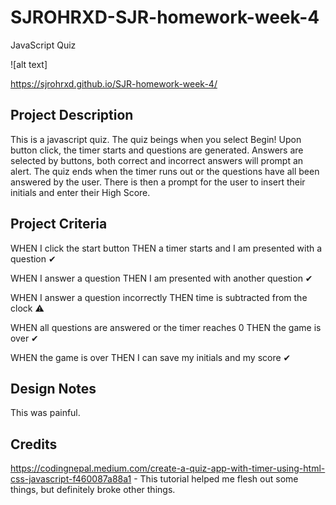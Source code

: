 # SJROHRXD-SJR-homework-week-4
JavaScript Quiz

![alt text]

https://sjrohrxd.github.io/SJR-homework-week-4/

## Project Description

This is a javascript quiz. The quiz beings when you select Begin! Upon button click, the timer starts and questions are generated. Answers are selected by buttons, both correct and incorrect answers will prompt an alert. The quiz ends when the timer runs out or the questions have all been answered by the user. There is then a prompt for the user to insert their initials and enter their High Score.

## Project Criteria

WHEN I click the start button THEN a timer starts and I am presented with a question ✔

WHEN I answer a question THEN I am presented with another question ✔

WHEN I answer a question incorrectly THEN time is subtracted from the clock ⚠

WHEN all questions are answered or the timer reaches 0 THEN the game is over ✔

WHEN the game is over THEN I can save my initials and my score ✔

## Design Notes
This was painful.

## Credits
https://codingnepal.medium.com/create-a-quiz-app-with-timer-using-html-css-javascript-f460087a88a1 - This tutorial helped me flesh out some things, but definitely broke other things.
